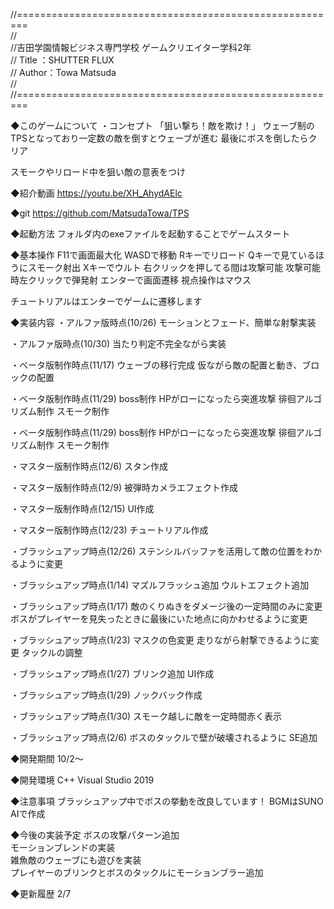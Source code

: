 //========================================================  
//  
//吉田学園情報ビジネス専門学校 ゲームクリエイター学科2年  
// Title ：SHUTTER FLUX  
// Author：Towa Matsuda  
//  
//========================================================  

◆このゲームについて
・コンセプト
「狙い撃ち！敵を欺け！」
ウェーブ制のTPSとなっており一定数の敵を倒すとウェーブが進む
最後にボスを倒したらクリア

スモークやリロード中を狙い敵の意表をつけ

◆紹介動画
https://youtu.be/XH_AhydAElc

◆git
https://github.com/MatsudaTowa/TPS

◆起動方法
フォルダ内のexeファイルを起動することでゲームスタート

◆基本操作
F11で画面最大化
WASDで移動
Rキーでリロード
Qキーで見ているほうにスモーク射出
Xキーでウルト
右クリックを押してる間は攻撃可能
攻撃可能時左クリックで弾発射
エンターで画面遷移
視点操作はマウス

チュートリアルはエンターでゲームに遷移します

◆実装内容
・アルファ版時点(10/26)
モーションとフェード、簡単な射撃実装

・アルファ版時点(10/30)
当たり判定不完全ながら実装

・ベータ版制作時点(11/17)
ウェーブの移行完成
仮ながら敵の配置と動き、ブロックの配置

・ベータ版制作時点(11/29)
boss制作
HPがローになったら突進攻撃
徘徊アルゴリズム制作
スモーク制作

・ベータ版制作時点(11/29)
boss制作
HPがローになったら突進攻撃
徘徊アルゴリズム制作
スモーク制作

・マスター版制作時点(12/6)
スタン作成

・マスター版制作時点(12/9)
被弾時カメラエフェクト作成

・マスター版制作時点(12/15)
UI作成

・マスター版制作時点(12/23)
チュートリアル作成

・ブラッシュアップ時点(12/26)
ステンシルバッファを活用して敵の位置をわかるように変更

・ブラッシュアップ時点(1/14)
マズルフラッシュ追加
ウルトエフェクト追加

・ブラッシュアップ時点(1/17)
敵のくりぬきをダメージ後の一定時間のみに変更
ボスがプレイヤーを見失ったときに最後にいた地点に向かわせるように変更

・ブラッシュアップ時点(1/23)
マスクの色変更
走りながら射撃できるように変更
タックルの調整

・ブラッシュアップ時点(1/27)
ブリンク追加
UI作成

・ブラッシュアップ時点(1/29)
ノックバック作成

・ブラッシュアップ時点(1/30)
スモーク越しに敵を一定時間赤く表示

・ブラッシュアップ時点(2/6)
ボスのタックルで壁が破壊されるように
SE追加

◆開発期間
10/2～

◆開発環境
 C++
 Visual Studio 2019

◆注意事項
ブラッシュアップ中でボスの挙動を改良しています！
BGMはSUNO AIで作成

◆今後の実装予定
ボスの攻撃パターン追加  
モーションブレンドの実装  
雑魚敵のウェーブにも遊びを実装  
プレイヤーのブリンクとボスのタックルにモーションブラー追加  

◆更新履歴
2/7

